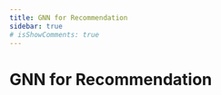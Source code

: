 ```yaml
---
title: GNN for Recommendation
sidebar: true
# isShowComments: true
---
```

# GNN for Recommendation
<ClientOnly>
<title-pv/>
</ClientOnly>



<ClientOnly>
  <leave/>
</ClientOnly/>
